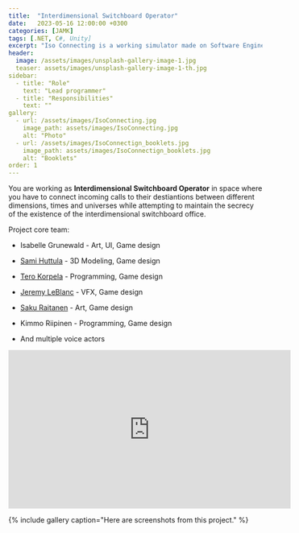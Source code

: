 ```yaml
---
title:  "Interdimensional Switchboard Operator"
date:   2023-05-16 12:00:00 +0300
categories: [JAMK]
tags: [.NET, C#, Unity]
excerpt: "Iso Connecting is a working simulator made on Software Engineering JAMKs course"
header:
  image: /assets/images/unsplash-gallery-image-1.jpg
  teaser: assets/images/unsplash-gallery-image-1-th.jpg
sidebar:
  - title: "Role"
    text: "Lead programmer"
  - title: "Responsibilities"
    text: ""
gallery:
  - url: /assets/images/IsoConnecting.jpg
    image_path: assets/images/IsoConnecting.jpg
    alt: "Photo"
  - url: /assets/images/IsoConnectign_booklets.jpg
    image_path: assets/images/IsoConnectign_booklets.jpg
    alt: "Booklets"
order: 1
---
```


You are working as **Interdimensional Switchboard Operator** in space where you have to connect incoming calls to their destiantions between different dimensions, times and universes while attempting to maintain the secrecy of the existence of the interdimensional switchboard office.

Project core team:
- Isabelle Grunewald - Art, UI, Game design
- [Sami Huttula](https://www.linkedin.com/in/sami-huttula-a3285b252/) - 3D Modeling, Game design
- [Tero Korpela](https://www.linkedin.com/in/tero-korpela/) - Programming, Game design
- [Jeremy LeBlanc](https://www.linkedin.com/in/jeremysleblanc/) - VFX, Game design
- [Saku Raitanen](https://www.linkedin.com/in/saku-raitanen-6711152ba/) - Art, Game design
- Kimmo Riipinen - Programming, Game design

- And multiple voice actors

<iframe width="560" height="315" src="https://www.youtube-nocookie.com/embed/P1mpPLyACcM" title="YouTube video player" frameborder="0" allow="accelerometer; autoplay; clipboard-write; encrypted-media; gyroscope; picture-in-picture" allowfullscreen></iframe>

{% include gallery caption="Here are screenshots from this project." %}
